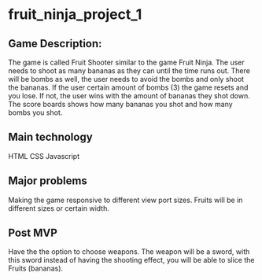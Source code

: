 # fruit_ninja_project_1


## Game Description:

The game is called Fruit Shooter similar to the game Fruit Ninja.
The user needs to shoot as many bananas as they can until the time runs out. There will be
bombs as well, the user needs to avoid the bombs and only shoot the bananas. If the user certain amount of bombs (3) the game resets and you lose.
If not, the user wins with the amount of bananas they shot down. The score boards shows how many bananas you shot and how many bombs you shot.

## Main technology

HTML
CSS
Javascript

## Major problems
Making the game responsive to different view port sizes. Fruits will be in different sizes or certain width.


## Post MVP

Have the the option to choose weapons. The weapon will be a sword, with this sword instead of having the shooting effect, you will be able to slice the Fruits
(bananas).
